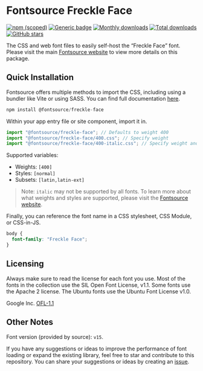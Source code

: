 # Fontsource Freckle Face

[![npm (scoped)](https://img.shields.io/npm/v/@fontsource/freckle-face?color=brightgreen)](https://www.npmjs.com/package/@fontsource/freckle-face) [![Generic badge](https://img.shields.io/badge/fontsource-passing-brightgreen)](https://github.com/fontsource/fontsource) [![Monthly downloads](https://badgen.net/npm/dm/@fontsource/freckle-face)](https://github.com/fontsource/fontsource) [![Total downloads](https://badgen.net/npm/dt/@fontsource/freckle-face)](https://github.com/fontsource/fontsource) [![GitHub stars](https://img.shields.io/github/stars/fontsource/fontsource.svg?style=social&label=Star)](https://github.com/fontsource/fontsource/stargazers)

The CSS and web font files to easily self-host the “Freckle Face” font. Please visit the main [Fontsource website](https://fontsource.org/fonts/freckle-face) to view more details on this package.

## Quick Installation

Fontsource offers multiple methods to import the CSS, including using a bundler like Vite or using SASS. You can find full documentation [here](https://fontsource.org/docs/getting-started/introduction).

```javascript
npm install @fontsource/freckle-face
```

Within your app entry file or site component, import it in.

```javascript
import "@fontsource/freckle-face"; // Defaults to weight 400
import "@fontsource/freckle-face/400.css"; // Specify weight
import "@fontsource/freckle-face/400-italic.css"; // Specify weight and style
```

Supported variables:
- Weights: `[400]`
- Styles: `[normal]`
- Subsets: `[latin,latin-ext]`

> Note: `italic` may not be supported by all fonts. To learn more about what weights and styles are supported, please visit the [Fontsource website](https://fontsource.org/fonts/freckle-face).

Finally, you can reference the font name in a CSS stylesheet, CSS Module, or CSS-in-JS.

```css
body {
  font-family: "Freckle Face";
}
```

## Licensing
Always make sure to read the license for each font you use. Most of the fonts in the collection use the SIL Open Font License, v1.1. Some fonts use the Apache 2 license. The Ubuntu fonts use the Ubuntu Font License v1.0.

Google Inc.
[OFL-1.1](http://scripts.sil.org/OFL)

## Other Notes
Font version (provided by source): `v15`.

If you have any suggestions or ideas to improve the performance of font loading or expand the existing library, feel free to star and contribute to this repository. You can share your suggestions or ideas by creating an [issue](https://github.com/fontsource/fontsource/issues).